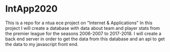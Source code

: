 # IntApp2020
This is a repo for a ntua ece project on "Internet &amp; Applications"
In this project I will create a database with data about team and player stats from the premier league for the seasons 2006-2007 to 2017-2018. I will create a back end server in order to get the data from this database and an api to get the data to my javascript front end.
